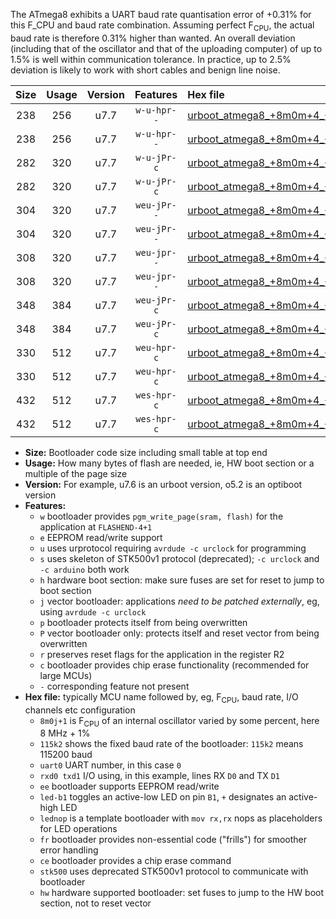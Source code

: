 The ATmega8 exhibits a UART baud rate quantisation error of +0.31% for this F_CPU and baud rate combination. Assuming perfect F<sub>CPU</sub>, the actual baud rate is therefore 0.31% higher than wanted. An overall deviation (including that of the oscillator and that of the uploading computer) of up to 1.5% is well within communication tolerance. In practice, up to 2.5% deviation is likely to work with short cables and benign line noise.

|Size|Usage|Version|Features|Hex file|
|:-:|:-:|:-:|:-:|:--|
|238|256|u7.7|`w-u-hpr--`|[urboot_atmega8_+8m0m+4_++38k4_uart0_rxd0_txd1_led+b5_fr_hw.hex](https://raw.githubusercontent.com/stefanrueger/urboot.hex/main/mcus/atmega8/internal_oscillator/fcpu_+8m0m+4/br_++38k4/urboot_atmega8_+8m0m+4_++38k4_uart0_rxd0_txd1_led+b5_fr_hw.hex)|
|238|256|u7.7|`w-u-hpr--`|[urboot_atmega8_+8m0m+4_++38k4_uart0_rxd0_txd1_lednop_fr_hw.hex](https://raw.githubusercontent.com/stefanrueger/urboot.hex/main/mcus/atmega8/internal_oscillator/fcpu_+8m0m+4/br_++38k4/urboot_atmega8_+8m0m+4_++38k4_uart0_rxd0_txd1_lednop_fr_hw.hex)|
|282|320|u7.7|`w-u-jPr-c`|[urboot_atmega8_+8m0m+4_++38k4_uart0_rxd0_txd1_led+b5_fr_ce.hex](https://raw.githubusercontent.com/stefanrueger/urboot.hex/main/mcus/atmega8/internal_oscillator/fcpu_+8m0m+4/br_++38k4/urboot_atmega8_+8m0m+4_++38k4_uart0_rxd0_txd1_led+b5_fr_ce.hex)|
|282|320|u7.7|`w-u-jPr-c`|[urboot_atmega8_+8m0m+4_++38k4_uart0_rxd0_txd1_lednop_fr_ce.hex](https://raw.githubusercontent.com/stefanrueger/urboot.hex/main/mcus/atmega8/internal_oscillator/fcpu_+8m0m+4/br_++38k4/urboot_atmega8_+8m0m+4_++38k4_uart0_rxd0_txd1_lednop_fr_ce.hex)|
|304|320|u7.7|`weu-jPr--`|[urboot_atmega8_+8m0m+4_++38k4_uart0_rxd0_txd1_ee_led+b5.hex](https://raw.githubusercontent.com/stefanrueger/urboot.hex/main/mcus/atmega8/internal_oscillator/fcpu_+8m0m+4/br_++38k4/urboot_atmega8_+8m0m+4_++38k4_uart0_rxd0_txd1_ee_led+b5.hex)|
|304|320|u7.7|`weu-jPr--`|[urboot_atmega8_+8m0m+4_++38k4_uart0_rxd0_txd1_ee_lednop.hex](https://raw.githubusercontent.com/stefanrueger/urboot.hex/main/mcus/atmega8/internal_oscillator/fcpu_+8m0m+4/br_++38k4/urboot_atmega8_+8m0m+4_++38k4_uart0_rxd0_txd1_ee_lednop.hex)|
|308|320|u7.7|`weu-jpr--`|[urboot_atmega8_+8m0m+4_++38k4_uart0_rxd0_txd1_ee_led+b5_fr.hex](https://raw.githubusercontent.com/stefanrueger/urboot.hex/main/mcus/atmega8/internal_oscillator/fcpu_+8m0m+4/br_++38k4/urboot_atmega8_+8m0m+4_++38k4_uart0_rxd0_txd1_ee_led+b5_fr.hex)|
|308|320|u7.7|`weu-jpr--`|[urboot_atmega8_+8m0m+4_++38k4_uart0_rxd0_txd1_ee_lednop_fr.hex](https://raw.githubusercontent.com/stefanrueger/urboot.hex/main/mcus/atmega8/internal_oscillator/fcpu_+8m0m+4/br_++38k4/urboot_atmega8_+8m0m+4_++38k4_uart0_rxd0_txd1_ee_lednop_fr.hex)|
|348|384|u7.7|`weu-jPr-c`|[urboot_atmega8_+8m0m+4_++38k4_uart0_rxd0_txd1_ee_led+b5_fr_ce.hex](https://raw.githubusercontent.com/stefanrueger/urboot.hex/main/mcus/atmega8/internal_oscillator/fcpu_+8m0m+4/br_++38k4/urboot_atmega8_+8m0m+4_++38k4_uart0_rxd0_txd1_ee_led+b5_fr_ce.hex)|
|348|384|u7.7|`weu-jPr-c`|[urboot_atmega8_+8m0m+4_++38k4_uart0_rxd0_txd1_ee_lednop_fr_ce.hex](https://raw.githubusercontent.com/stefanrueger/urboot.hex/main/mcus/atmega8/internal_oscillator/fcpu_+8m0m+4/br_++38k4/urboot_atmega8_+8m0m+4_++38k4_uart0_rxd0_txd1_ee_lednop_fr_ce.hex)|
|330|512|u7.7|`weu-hpr-c`|[urboot_atmega8_+8m0m+4_++38k4_uart0_rxd0_txd1_ee_led+b5_fr_ce_hw.hex](https://raw.githubusercontent.com/stefanrueger/urboot.hex/main/mcus/atmega8/internal_oscillator/fcpu_+8m0m+4/br_++38k4/urboot_atmega8_+8m0m+4_++38k4_uart0_rxd0_txd1_ee_led+b5_fr_ce_hw.hex)|
|330|512|u7.7|`weu-hpr-c`|[urboot_atmega8_+8m0m+4_++38k4_uart0_rxd0_txd1_ee_lednop_fr_ce_hw.hex](https://raw.githubusercontent.com/stefanrueger/urboot.hex/main/mcus/atmega8/internal_oscillator/fcpu_+8m0m+4/br_++38k4/urboot_atmega8_+8m0m+4_++38k4_uart0_rxd0_txd1_ee_lednop_fr_ce_hw.hex)|
|432|512|u7.7|`wes-hpr-c`|[urboot_atmega8_+8m0m+4_++38k4_uart0_rxd0_txd1_ee_led+b5_fr_ce_stk500_hw.hex](https://raw.githubusercontent.com/stefanrueger/urboot.hex/main/mcus/atmega8/internal_oscillator/fcpu_+8m0m+4/br_++38k4/urboot_atmega8_+8m0m+4_++38k4_uart0_rxd0_txd1_ee_led+b5_fr_ce_stk500_hw.hex)|
|432|512|u7.7|`wes-hpr-c`|[urboot_atmega8_+8m0m+4_++38k4_uart0_rxd0_txd1_ee_lednop_fr_ce_stk500_hw.hex](https://raw.githubusercontent.com/stefanrueger/urboot.hex/main/mcus/atmega8/internal_oscillator/fcpu_+8m0m+4/br_++38k4/urboot_atmega8_+8m0m+4_++38k4_uart0_rxd0_txd1_ee_lednop_fr_ce_stk500_hw.hex)|

- **Size:** Bootloader code size including small table at top end
- **Usage:** How many bytes of flash are needed, ie, HW boot section or a multiple of the page size
- **Version:** For example, u7.6 is an urboot version, o5.2 is an optiboot version
- **Features:**
  + `w` bootloader provides `pgm_write_page(sram, flash)` for the application at `FLASHEND-4+1`
  + `e` EEPROM read/write support
  + `u` uses urprotocol requiring `avrdude -c urclock` for programming
  + `s` uses skeleton of STK500v1 protocol (deprecated); `-c urclock` and `-c arduino` both work
  + `h` hardware boot section: make sure fuses are set for reset to jump to boot section
  + `j` vector bootloader: applications *need to be patched externally*, eg, using `avrdude -c urclock`
  + `p` bootloader protects itself from being overwritten
  + `P` vector bootloader only: protects itself and reset vector from being overwritten
  + `r` preserves reset flags for the application in the register R2
  + `c` bootloader provides chip erase functionality (recommended for large MCUs)
  + `-` corresponding feature not present
- **Hex file:** typically MCU name followed by, eg, F<sub>CPU</sub>, baud rate, I/O channels etc configuration
  + `8m0j+1` is F<sub>CPU</sub> of an internal oscillator varied by some percent, here 8 MHz + 1%
  + `115k2` shows the fixed baud rate of the bootloader: `115k2` means 115200 baud
  + `uart0` UART number, in this case `0`
  + `rxd0 txd1` I/O using, in this example, lines RX `D0` and TX `D1`
  + `ee` bootloader supports EEPROM read/write
  + `led-b1` toggles an active-low LED on pin `B1`, `+` designates an active-high LED
  + `lednop` is a template bootloader with `mov rx,rx` nops as placeholders for LED operations
  + `fr` bootloader provides non-essential code ("frills") for smoother error handling
  + `ce` bootloader provides a chip erase command
  + `stk500` uses deprecated STK500v1 protocol to communicate with bootloader
  + `hw` hardware supported bootloader: set fuses to jump to the HW boot section, not to reset vector
